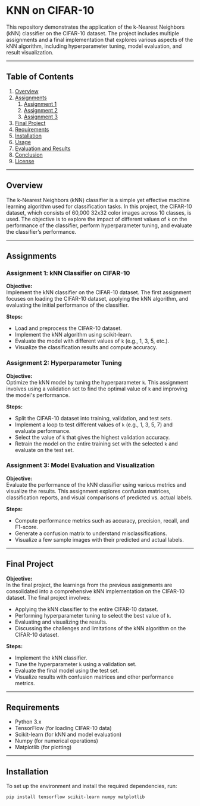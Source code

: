 # KNN on CIFAR-10

This repository demonstrates the application of the k-Nearest Neighbors (kNN) classifier on the CIFAR-10 dataset. The project includes multiple assignments and a final implementation that explores various aspects of the kNN algorithm, including hyperparameter tuning, model evaluation, and result visualization.

---

## Table of Contents

1. [Overview](#overview)
2. [Assignments](#assignments)
    1. [Assignment 1](#assignment-1)
    2. [Assignment 2](#assignment-2)
    3. [Assignment 3](#assignment-3)
3. [Final Project](#final-project)
4. [Requirements](#requirements)
5. [Installation](#installation)
6. [Usage](#usage)
7. [Evaluation and Results](#evaluation-and-results)
8. [Conclusion](#conclusion)
9. [License](#license)

---

## Overview

The k-Nearest Neighbors (kNN) classifier is a simple yet effective machine learning algorithm used for classification tasks. In this project, the CIFAR-10 dataset, which consists of 60,000 32x32 color images across 10 classes, is used. The objective is to explore the impact of different values of `k` on the performance of the classifier, perform hyperparameter tuning, and evaluate the classifier’s performance.

---

## Assignments

### Assignment 1: kNN Classifier on CIFAR-10

**Objective:**  
Implement the kNN classifier on the CIFAR-10 dataset. The first assignment focuses on loading the CIFAR-10 dataset, applying the kNN algorithm, and evaluating the initial performance of the classifier.

**Steps:**
- Load and preprocess the CIFAR-10 dataset.
- Implement the kNN algorithm using scikit-learn.
- Evaluate the model with different values of `k` (e.g., 1, 3, 5, etc.).
- Visualize the classification results and compute accuracy.

### Assignment 2: Hyperparameter Tuning

**Objective:**  
Optimize the kNN model by tuning the hyperparameter `k`. This assignment involves using a validation set to find the optimal value of `k` and improving the model's performance.

**Steps:**
- Split the CIFAR-10 dataset into training, validation, and test sets.
- Implement a loop to test different values of `k` (e.g., 1, 3, 5, 7) and evaluate performance.
- Select the value of `k` that gives the highest validation accuracy.
- Retrain the model on the entire training set with the selected `k` and evaluate on the test set.

### Assignment 3: Model Evaluation and Visualization

**Objective:**  
Evaluate the performance of the kNN classifier using various metrics and visualize the results. This assignment explores confusion matrices, classification reports, and visual comparisons of predicted vs. actual labels.

**Steps:**
- Compute performance metrics such as accuracy, precision, recall, and F1-score.
- Generate a confusion matrix to understand misclassifications.
- Visualize a few sample images with their predicted and actual labels.

---

## Final Project

**Objective:**  
In the final project, the learnings from the previous assignments are consolidated into a comprehensive kNN implementation on the CIFAR-10 dataset. The final project involves:
- Applying the kNN classifier to the entire CIFAR-10 dataset.
- Performing hyperparameter tuning to select the best value of `k`.
- Evaluating and visualizing the results.
- Discussing the challenges and limitations of the kNN algorithm on the CIFAR-10 dataset.

**Steps:**
- Implement the kNN classifier.
- Tune the hyperparameter `k` using a validation set.
- Evaluate the final model using the test set.
- Visualize results with confusion matrices and other performance metrics.

---

## Requirements

- Python 3.x
- TensorFlow (for loading CIFAR-10 data)
- Scikit-learn (for kNN and model evaluation)
- Numpy (for numerical operations)
- Matplotlib (for plotting)

---

## Installation

To set up the environment and install the required dependencies, run:

```bash
pip install tensorflow scikit-learn numpy matplotlib

